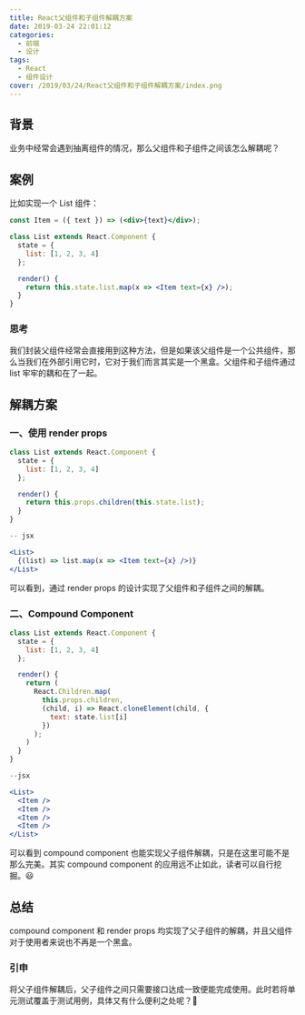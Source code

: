 ```yaml
---
title: React父组件和子组件解耦方案
date: 2019-03-24 22:01:12
categories:
  - 前端
  - 设计
tags:
  - React
  - 组件设计
cover: /2019/03/24/React父组件和子组件解耦方案/index.png
---
```


## 背景

业务中经常会遇到抽离组件的情况，那么父组件和子组件之间该怎么解耦呢？

## 案例

比如实现一个 List 组件：

```jsx
const Item = ({ text }) => (<div>{text}</div>);

class List extends React.Component {
  state = {
    list: [1, 2, 3, 4]
  };

  render() {
    return this.state.list.map(x => <Item text={x} />);
  }
}
```

### 思考

我们封装父组件经常会直接用到这种方法，但是如果该父组件是一个公共组件，那么当我们在外部引用它时，它对于我们而言其实是一个黑盒。父组件和子组件通过 list 牢牢的耦和在了一起。

<!--more-->

## 解耦方案

### 一、使用 render props

```jsx
class List extends React.Component {
  state = {
    list: [1, 2, 3, 4]
  };

  render() {
    return this.props.children(this.state.list);
  }
}

-- jsx

<List>
  {(list) => list.map(x => <Item text={x} />)}
</List>

```

可以看到，通过 render props 的设计实现了父组件和子组件之间的解耦。

### 二、Compound Component

```jsx
class List extends React.Component {
  state = {
    list: [1, 2, 3, 4]
  };

  render() {
    return (
      React.Children.map(
        this.props.children,
        (child, i) => React.cloneElement(child, {
          text: state.list[i]
        })
      );
    )
  }
}

--jsx

<List>
  <Item />
  <Item />
  <Item />
  <Item />
</List>
```

可以看到 compound component 也能实现父子组件解耦，只是在这里可能不是那么完美。其实 compound component 的应用远不止如此，读者可以自行挖掘。😃

## 总结

compound component 和 render props 均实现了父子组件的解耦，并且父组件对于使用者来说也不再是一个黑盒。

### 引申

将父子组件解耦后，父子组件之间只需要接口达成一致便能完成使用。此时若将单元测试覆盖于测试用例，具体又有什么便利之处呢？👾
